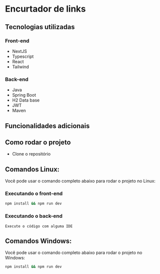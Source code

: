 # Encurtador de links

## Tecnologias utilizadas

### Front-end
- NextJS
- Typescript
- React
- Tailwind

### Back-end
- Java
- Spring Boot
- H2 Data base
- JWT
- Maven

## Funcionalidades adicionais

## Como rodar o projeto

- Clone o repositório

## Comandos Linux:

Você pode usar o comando completo abaixo para rodar o projeto no Linux:

### Executando o front-end
```bash
npm install && npm run dev
```

### Executando o back-end
```
Execute o código com alguma IDE
```

## Comandos Windows:

Você pode usar o comando completo abaixo para rodar o projeto no Windows:

```bash
npm install && npm run dev
```
